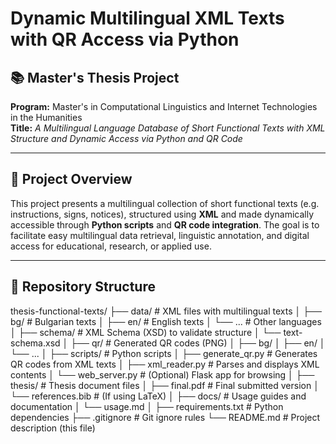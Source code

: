# Dynamic Multilingual XML Texts with QR Access via Python

## 📚 Master's Thesis Project

**Program:** Master's in Computational Linguistics and Internet Technologies in the Humanities  
**Title:** *A Multilingual Language Database of Short Functional Texts with XML Structure and Dynamic Access via Python and QR Code*

---

## 🧩 Project Overview

This project presents a multilingual collection of short functional texts (e.g. instructions, signs, notices), structured using **XML** and made dynamically accessible through **Python scripts** and **QR code integration**. The goal is to facilitate easy multilingual data retrieval, linguistic annotation, and digital access for educational, research, or applied use.

---

## 📁 Repository Structure
thesis-functional-texts/
├── data/ # XML files with multilingual texts
│ ├── bg/ # Bulgarian texts
│ ├── en/ # English texts
│ └── ... # Other languages
│
├── schema/ # XML Schema (XSD) to validate structure
│ └── text-schema.xsd
│
├── qr/ # Generated QR codes (PNG)
│ ├── bg/
│ ├── en/
│ └── ...
│
├── scripts/ # Python scripts
│ ├── generate_qr.py # Generates QR codes from XML texts
│ ├── xml_reader.py # Parses and displays XML contents
│ └── web_server.py # (Optional) Flask app for browsing
│
├── thesis/ # Thesis document files
│ ├── final.pdf # Final submitted version
│ └── references.bib # (If using LaTeX)
│
├── docs/ # Usage guides and documentation
│ └── usage.md
│
├── requirements.txt # Python dependencies
├── .gitignore # Git ignore rules
└── README.md # Project description (this file)
